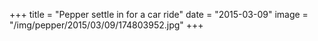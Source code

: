 +++
title = "Pepper settle in for a car ride"
date = "2015-03-09"
image = "/img/pepper/2015/03/09/174803952.jpg"
+++

